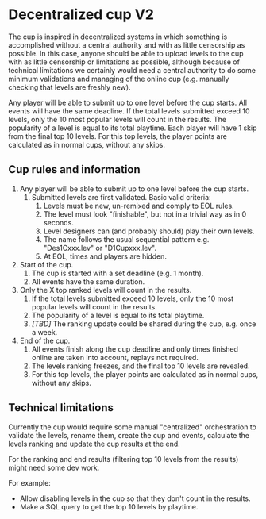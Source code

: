 # Decentralized cup V2

The cup is inspired in decentralized systems in which something is accomplished without a central authority and with as little censorship as possible. In this case, anyone should be able to upload levels to the cup with as little censorship or limitations as possible, although because of technical limitations we certainly would need a central authority to do some minimum validations and managing of the online cup (e.g. manually checking that levels are freshly new).

Any player will be able to submit up to one level before the cup starts. All events will have the same deadline. If the total levels submitted exceed 10 levels, only the 10 most popular levels will count in the results. The popularity of a level is equal to its total playtime. Each player will have 1 skip from the final top 10 levels. For this top levels, the player points are calculated as in normal cups, without any skips.

## Cup rules and information

1. Any player will be able to submit up to one level before the cup starts.
   1. Submitted levels are first validated. Basic valid criteria:
      1. Levels must be new, un-remixed and comply to EOL rules.
      2. The level must look "finishable", but not in a trivial way as in 0 seconds.
      3. Level designers can (and probably should) play their own levels.
      4. The name follows the usual sequential pattern e.g. "Des1Cxxx.lev" or "D1Cupxxx.lev".
      5. At EOL, times and players are hidden.
1. Start of the cup.
   1. The cup is started with a set deadline (e.g. 1 month).
   2. All events have the same duration.
1. Only the X top ranked levels will count in the results.
   1. If the total levels submitted exceed 10 levels, only the 10 most popular levels will count in the results.
   1. The popularity of a level is equal to its total playtime.
   1. _[TBD]_ The ranking update could be shared during the cup, e.g. once a week.
1. End of the cup.
   1. All events finish along the cup deadline and only times finished online are taken into account, replays not required.
   2. The levels ranking freezes, and the final top 10 levels are revealed.
   3. For this top levels, the player points are calculated as in normal cups, without any skips.

## Technical limitations

Currently the cup would require some manual "centralized" orchestration to validate the levels, rename them, create the cup and events, calculate the levels ranking and update the cup results at the end.

For the ranking and end results (filtering top 10 levels from the results) might need some dev work.

For example:

- Allow disabling levels in the cup so that they don't count in the results.
- Make a SQL query to get the top 10 levels by playtime.
